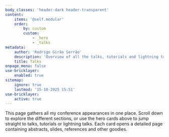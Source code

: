 ```yaml
---
body_classes: 'header-dark header-transparent'
content:
    items: '@self.modular'
    order:
        by: custom
        custom:
            - _hero
            - _talks
metadata:
    author: 'Rodrigo Girão Serrão'
    description: 'Overview of all the talks, tutorials and lightning talks I have given and other public speaking appearances.'
    title: Talks
onpage_menu: false
use-bricklayer:
    enabled: true
sitemap:
    ignore: true
    lastmod: '15-10-2025 15:51'
use-bricklayer:
    active: true
---
```


This page gathers all my conference appearances in one place. Scroll down to
explore the different sections, or use the hero cards above to jump straight
to talks, tutorials or lightning talks. Each card opens a detailed page
containing abstracts, slides, references and other goodies.
